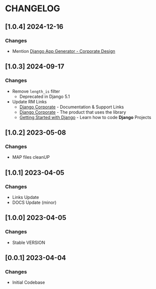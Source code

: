 # CHANGELOG

## [1.0.4] 2024-12-16
### Changes

- Mention [Django App Generator - Corporate Design](https://app-generator.dev/tools/django-generator/corporate/)

## [1.0.3] 2024-09-17
### Changes

- Remove `length_is` filter
  - Deprecated in Django 5.1
- Update RM Links
    - [Django Corporate](https://app-generator.dev/docs/products/django-libs/theme-corporate.html) - Documentation & Support Links
    - [Django Corporate](https://app-generator.dev/product/corporate-dashboard/django/) - The product that uses the library
    - [Getting Started with Django](https://app-generator.dev/docs/technologies/django/index.html) - Learn how to code **Django** Projects

## [1.0.2] 2023-05-08
### Changes

- MAP files cleanUP

## [1.0.1] 2023-04-05
### Changes

- Links Update
- DOCS Update (minor)

## [1.0.0] 2023-04-05
### Changes

- Stable VERSION

## [0.0.1] 2023-04-04
### Changes

- Initial Codebase
